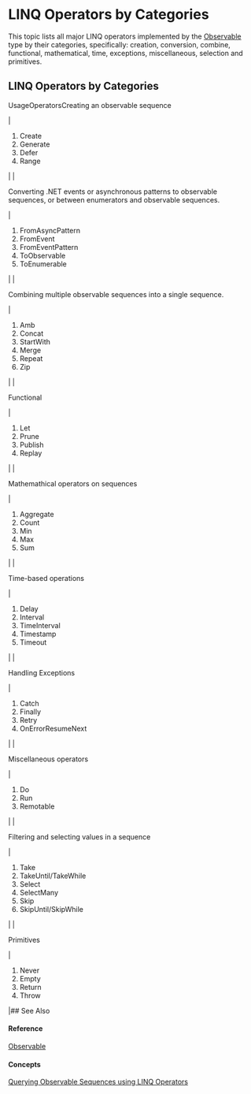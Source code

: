 # LINQ Operators by Categories

This topic lists all major LINQ operators implemented by the [Observable](Observable\Observable.md) type by their categories, specifically: creation, conversion, combine, functional, mathematical, time, exceptions, miscellaneous, selection and primitives.

## LINQ Operators by Categories

UsageOperatorsCreating an observable sequence

|

1. Create
2. Generate
3. Defer
4. Range

|
|

Converting .NET events or asynchronous patterns to observable sequences, or between enumerators and observable sequences.

|

1. FromAsyncPattern
2. FromEvent
3. FromEventPattern
4. ToObservable
5. ToEnumerable

|
|

Combining multiple observable sequences into a single sequence.

|

1. Amb
2. Concat
3. StartWith
4. Merge
5. Repeat
6. Zip

|
|

Functional

|

1. Let
2. Prune
3. Publish
4. Replay

|
|

Mathemathical operators on sequences

|

1. Aggregate
2. Count
3. Min
4. Max
5. Sum

|
|

Time-based operations

|

1. Delay
2. Interval
3. TimeInterval
4. Timestamp
5. Timeout

|
|

Handling Exceptions

|

1. Catch
2. Finally
3. Retry
4. OnErrorResumeNext

|
|

Miscellaneous operators

|

1. Do
2. Run
3. Remotable

|
|

Filtering and selecting values in a sequence

|

1. Take
2. TakeUntil/TakeWhile
3. Select
4. SelectMany
5. Skip
6. SkipUntil/SkipWhile

|
|

Primitives

|

1. Never
2. Empty
3. Return
4. Throw

|## See Also

#### Reference

[Observable](Observable\Observable.md)

#### Concepts

[Querying Observable Sequences using LINQ Operators](Querying\Querying.md)




